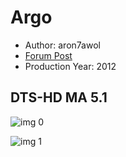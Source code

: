 # Argo

* Author: aron7awol
* [Forum Post](https://www.avsforum.com/threads/bass-eq-for-filtered-movies.2995212/post-58982434)
* Production Year: 2012

## DTS-HD MA 5.1

![img 0](http://imgur.com/7kPlZ73.jpg)

![img 1](http://imgur.com/t2CDnnG.png)

